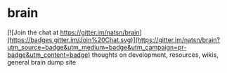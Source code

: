 # brain

[![Join the chat at https://gitter.im/natsn/brain](https://badges.gitter.im/Join%20Chat.svg)](https://gitter.im/natsn/brain?utm_source=badge&utm_medium=badge&utm_campaign=pr-badge&utm_content=badge)
thoughts on development, resources, wikis, general brain dump site
